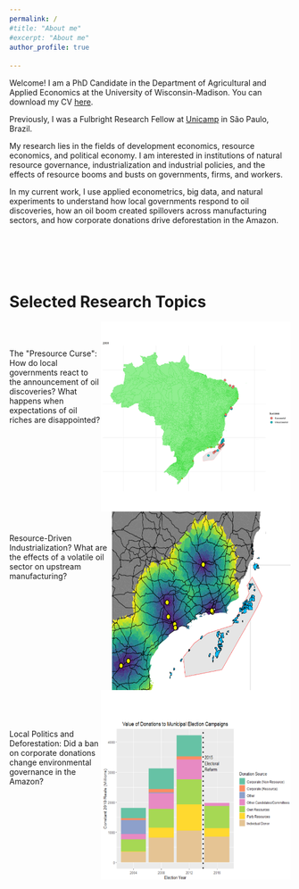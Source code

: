 ```yaml
---
permalink: /
#title: "About me"
#excerpt: "About me"
author_profile: true

---
```


Welcome! I am a PhD Candidate in the Department of Agricultural and Applied Economics at the University of Wisconsin-Madison. You can download my CV [here](http://ekatovich.github.io/files/CV_2020_09_17.pdf).

Previously, I was a Fulbright Research Fellow at [Unicamp](https://www.eco.unicamp.br/nea/) in São Paulo, Brazil.

My research lies in the fields of development economics, resource economics, and political economy. I am interested in institutions of natural resource governance, industrialization and industrial policies, and the effects of resource booms and busts on governments, firms, and workers. 

In my current work, I use applied econometrics, big data, and natural experiments to understand how local governments respond to oil discoveries, how an oil boom created spillovers across manufacturing sectors, and how corporate donations drive deforestation in the Amazon. <br/>

<br/><br/><br/><br/>

# **Selected Research Topics**
<img align="right" width="340" height="340" src="files/discoveries_by_year3.gif">
 
 <br/><br/>
 
The "Presource Curse":  How do local governments react to the announcement of oil discoveries? What happens when expectations of oil riches are disappointed?<br/>

<br/><br/><br/><br/><br/><br/><br/>

<img align="right" width="320" height="320" src="files/refineries_impact.PNG">
 
 <br/> <br/>
 
Resource-Driven Industrialization? What are the effects of a volatile oil sector on upstream manufacturing? <br/>
<br/>

<img align="right" width="340" height="340" src="files/elections2.PNG">

<br/><br/><br/><br/><br/><br/><br/><br/><br/><br/><br/><br/><br/>
 
Local Politics and Deforestation: Did a ban on corporate donations change environmental governance in the Amazon?<br/>

<br/>

